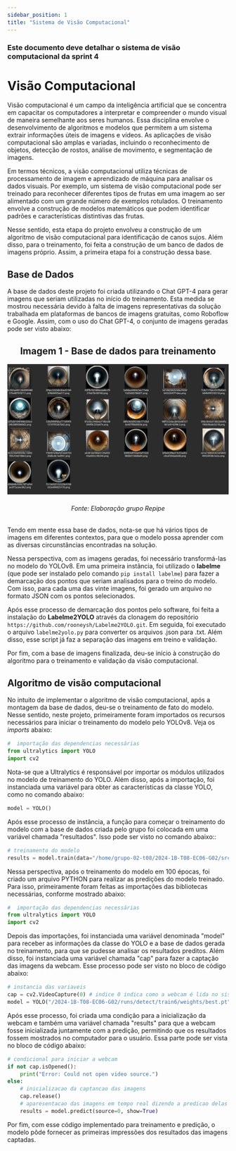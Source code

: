 ```yaml
---
sidebar_position: 1
title: "Sistema de Visão Computacional"
---
```


### Este documento deve detalhar o sistema de visão computacional da sprint 4

# Visão Computacional
Visão computacional é um campo da inteligência artificial que se concentra em capacitar os computadores a interpretar e compreender o mundo visual de maneira semelhante aos seres humanos. Essa disciplina envolve o desenvolvimento de algoritmos e modelos que permitem a um sistema extrair informações úteis de imagens e vídeos. As aplicações de visão computacional são amplas e variadas, incluindo o reconhecimento de objetos, detecção de rostos, análise de movimento, e segmentação de imagens.

Em termos técnicos, a visão computacional utiliza técnicas de processamento de imagem e aprendizado de máquina para analisar os dados visuais. Por exemplo, um sistema de visão computacional pode ser treinado para reconhecer diferentes tipos de frutas em uma imagem ao ser alimentado com um grande número de exemplos rotulados. O treinamento envolve a construção de modelos matemáticos que podem identificar padrões e características distintivas das frutas.

Nesse sentido, esta etapa do projeto envolveu a construção de um algoritmo de visão computacional para identificação de canos sujos. Além disso, para o treinamento, foi feita a construção de um banco de dados de imagens próprio. Assim, a primeira etapa foi a construção dessa base.

## Base de Dados
A base de dados deste projeto foi criada utilizando o Chat GPT-4 para gerar imagens que seriam utilizadas no início do treinamento. Esta medida se mostrou necessária devido à falta de imagens representativas da solução trabalhada em plataformas de bancos de imagens gratuitas, como Roboflow e Google. Assim, com o uso do Chat GPT-4, o conjunto de imagens geradas pode ser visto abaixo:

<h2 align="center">Imagem 1 - Base de dados para treinamento </h2>

![Imagem 1 do Wireframe - tela de login](/docs/static/img/sprint_4/canos_sujos.png)
<h6 align="center"> Fonte: Elaboração grupo Repipe </h6>

Tendo em mente essa base de dados, nota-se que há vários tipos de imagens em diferentes contextos, para que o modelo possa aprender com as diversas circunstâncias encontradas na solução.

Nessa perspectiva, com as imagens geradas, foi necessário transformá-las no modelo do YOLOv8. Em uma primeira instância, foi utilizado o **labelme** (que pode ser instalado pelo comando `pip install labelme`) para fazer a demarcação dos pontos que seriam analisados para o treino do modelo. Com isso, para cada uma das vinte imagens, foi gerado um arquivo no formato JSON com os pontos selecionados.

Após esse processo de demarcação dos pontos pelo software, foi feita a instalação do **Labelme2YOLO** através da clonagem do repositório `https://github.com/rooneysh/Labelme2YOLO.git`. Em seguida, foi executado o arquivo `labelme2yolo.py` para converter os arquivos .json para .txt. Além disso, esse script já faz a separação das imagens em treino e validação.

Por fim, com a base de imagens finalizada, deu-se início à construção do algoritmo para o treinamento e validação da visão computacional.


## Algoritmo de visão computacional
No intuito de implementar o algoritmo de visão computacional, após a montagem da base de dados, deu-se o treinamento de fato do modelo. Nesse sentido, neste projeto, primeiramente foram importados os recursos necessários para iniciar o treinamento do modelo pelo YOLOv8. Veja os *imports* abaixo:
```python
#  importação das dependencias necessárias
from ultralytics import YOLO
import cv2
```

Nota-se que a Ultralytics é responsável por importar os módulos utilizados no modelo de treinamento do YOLO. Além disso, após a importação, foi instanciada uma variável para obter as características da classe YOLO, como no comando abaixo:

```python
model = YOLO()
```

Após esse processo de instância, a função para começar o treinamento do modelo com a base de dados criada pelo grupo foi colocada em uma variável chamada "resultados". Isso pode ser visto no comando abaixo::

```python
# treinamento do modelo
results = model.train(data="/home/grupo-02-t08/2024-1B-T08-EC06-G02/src/yolo_v8/YOLODataset/dataset.yaml", epochs=100, imgsz=640)
```
Nessa perspectiva, após o treinamento do modelo em 100 épocas, foi criado um arquivo PYTHON para realizar as predições do modelo treinado. Para isso, primeiramente foram feitas as importações das bibliotecas necessárias, conforme mostrado abaixo:

```python
#  importação das dependencias necessárias
from ultralytics import YOLO
import cv2
```

Depois das importações, foi instanciada uma variável denominada "model" para receber as informações da classe do YOLO e a base de dados gerada no treinamento, para que se pudesse analisar os resultados preditos. Além disso, foi instanciada uma variável chamada "cap" para fazer a captação das imagens da webcam. Esse processo pode ser visto no bloco de código abaixo:
```python
# instancia das variaveis
cap = cv2.VideoCapture(0) # indice 0 indica como a webcam é lida no sistemaz
model = YOLO("/2024-1B-T08-EC06-G02/runs/detect/train6/weights/best.pt")
```
Após esse processo, foi criada uma condição para a inicialização da webcam e também uma variável chamada "results" para que a webcam fosse inicializada juntamente com a predição, permitindo que os resultados fossem mostrados no computador para o usuário. Essa parte pode ser vista no bloco de código abaixo:


```python
# condicional para iniciar a webcam 
if not cap.isOpened():
    print("Error: Could not open video source.")
else:
    # inicializacao da captancao das imagens
    cap.release()
    # aparesentacao das imagens em tempo real dizendo a predicao delas
    results = model.predict(source=0, show=True)
``` 
Por fim, com esse código implementado para treinamento e predição, o modelo pôde fornecer as primeiras impressões dos resultados das imagens captadas.